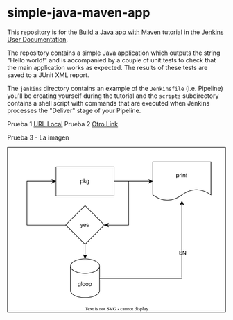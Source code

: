 # simple-java-maven-app

This repository is for the
[Build a Java app with Maven](https://jenkins.io/doc/tutorials/build-a-java-app-with-maven/)
tutorial in the [Jenkins User Documentation](https://jenkins.io/doc/).

The repository contains a simple Java application which outputs the string
"Hello world!" and is accompanied by a couple of unit tests to check that the
main application works as expected. The results of these tests are saved to a
JUnit XML report.

The `jenkins` directory contains an example of the `Jenkinsfile` (i.e. Pipeline)
you'll be creating yourself during the tutorial and the `scripts` subdirectory
contains a shell script with commands that are executed when Jenkins processes
the "Deliver" stage of your Pipeline.

Prueba 1 [URL Local](https://jenkins.local/)
Prueba 2 [Otro Link](https://mi.blog.com)


Prueba 3 - La imagen

![Prueba 3](https://github.com/mauromott4/simple-java-maven-app/blob/main/images/test.svg)
